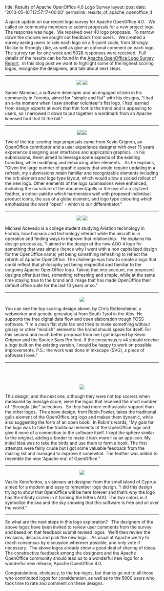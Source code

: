 title: Results of Apache OpenOffice 4.0 Logo Survey
layout: post
date: '2013-05-10T12:57:17+00:00'
permalink: results_of_apache_openoffice_4

<p>A quick update on our recent logo survey for Apache OpenOffice 4.0. &nbsp; We called on community members to submit proposals for a new project logo.&nbsp; The response was huge.&nbsp; We received over 40 logo proposals.&nbsp; To narrow down the choices we sought out feedback from users.&nbsp;&nbsp; We created a survey asking users to rate each logo on a 5-point scale, from Strongly Dislike to Strongly Like, as well as give an optional comment on each logo.&nbsp; The survey ran for one week and 5028 responses were received.&nbsp; Full details of the results can be found in the <a href="http://survey.openoffice.org/reports/aoo40-logo-poll/">Apache OpenOffice Logo Survey Report</a>.&nbsp; In this blog post we want to highlight some of the highest scoring logos, recognize the designers, and talk about next steps.</p> 
  <p> </p><hr /> 
  <p> </p> 
  <p> </p> 
  <p align="center"><img src="http://survey.openoffice.org/upload/surveys/815178/images/logo-36.png" /> <img src="http://survey.openoffice.org/upload/surveys/815178/images/logo-5.png" /><br /></p> 
  <p>Samer Mansour, a software developer and an engaged citizen in his 
community in Toronto, aimed for &quot;simple and flat&quot; with his designs, &quot;I had 
an a-ha moment when I
 saw another volunteer's flat logo. I had learned from design experts at
 work that thin font is the trend and is appealing to users, so I 
narrowed it down to put together a wordmark from an Apache licensed font 
that fit the bill.&quot; </p><hr /> 
  <p> </p> 
  <p> </p> 
  <div align="center"><img src="http://survey.openoffice.org/upload/surveys/815178/images/logo-28.png" /><img src="http://survey.openoffice.org/upload/surveys/815178/images/logo-31.png" /></div> 
  <p>Two of the top-scoring logo proposals came from Kevin Grignon, an OpenOffice contributor and a user 
experience designer with over&nbsp;15 years experience&nbsp;designing user 
interfaces and application graphics.&nbsp; In his submissions, 
Kevin aimed to leverage some aspects of the&nbsp;existing branding, while 
modifying and&nbsp;enhancing other elements.&nbsp;&nbsp; As he explains, &quot;Given the large number of 
graphic assets that would require updating in a refresh, my 
submissions retain familiar and recognizable&nbsp;elements including the&nbsp;orb 
element and logo type layout, which would allow a scaled rollout of the 
new logo. Other elements of the logo submissions were enhanced, 
including the curvature of the&nbsp;document/gulls or&nbsp;the use of a a stylized
 feather, a colour palette which harmonizes well with proposed 
individual product icons, the use of a globe element, and logo type 
colouring which emphasizes the word &quot;open&quot; -&nbsp;which is our 
differentiator.&quot; </p><hr /> 
  <p> </p> 
  <p> </p> 
  <p align="center"><img src="http://survey.openoffice.org/upload/surveys/815178/images/logo-12.png" /> <img src="http://survey.openoffice.org/upload/surveys/815178/images/logo-13.png" /></p> 
  <p>Michael Acevedo is a college student studying Aviation technology in Florida, how humans and 
technology interact while the aircraft is in operation and finding ways to 
improve that relationship.&nbsp;&nbsp; He explains his design process as, &quot;I aimed in the&nbsp;design&nbsp;of the new
 AOO 4 logo for something that was simple (hence why I went with a 
non&nbsp;capitalized&nbsp;design for the OpenOffice name) yet being something 
refreshing to reflect the rebirth of Apache OpenOffice. The challenge 
was how to create a logo that could reflect that philosophy yet being 
respectful and familiar to the outgoing Apache OpenOffice logo. Taking 
that into account, my proposed designs offer just 
that, something refreshing and simple, while at the same time staying 
true to the brand and image that has made OpenOffice their default 
office suite for the last 13 years or so.&quot;</p> 
  <p> </p><hr /> 
  <p align="center"> <img src="http://survey.openoffice.org/upload/surveys/815178/images/logo-34.png" /></p> 
  <p>You can see the top scoring design above, by Chris Rottensteiner, a webworker and genetic genealogist
              from South Tyrol in the Alps. He supports the free digital
              data flow and open elaboration trough FOSS software. &quot;I'm
                a clean flat style fan and tried to make something
                without glossy or other &quot;modish&quot; elements: the brand
                should speak for itself. For this second and much better
                proposal from me I got inspired by Kevin Grignon and the
                Source Sans Pro font. If the consensus is v4 should
                receive a logo built on the existing version, I would
                be happy to work on possible improvements. P.S.: the
                work was done in Inkscape (SVG), a piece of software I
                love.&quot;</p> 
  <p> </p><hr /> 
  <pre><p>&nbsp;</p></pre> 
  <p> </p> 
  <p align="center"><img src="http://survey.openoffice.org/upload/surveys/815178/images/logo-15.png" /> </p> 
  <p>This design, and the next one, although they were not top scorers when measured by average score, were the logos that received the most number of &quot;Strongly Like&quot; selections.&nbsp; So they had more enthusiastic support than the other logos.&nbsp; The above design, from Robin Fowler, takes the traditional gulls element of the OpenOffice.org logo and makes them dynamic, while also suggesting the form of an open book.&nbsp; In Robin's words, &quot;My goal for the logo was to take the traditional elements of the OpenOffice logo and give it more of a connection to the software itself. I 
kept the sphere similar to the original, adding a border to make it look
 more like an app icon. My initial idea was to take the birds and use 
them to form a book. The first attempts were fairly crude but I got some
 valuable feedback from the mailing list and managed to improve it 
somewhat. The feather was added to resemble the new 'Apache era' of OpenOffice.&quot;</p><hr /> 
  <p> </p> 
  <p> </p> 
  <p align="center"><img src="http://survey.openoffice.org/upload/surveys/815178/images/logo-4.png" /><br /></p> 
  <p>Vasilis Xenofontos, a visionary art
designer from the small island of Cyprus aimed for a modern and easy
to remember logo design. &quot;I did this design trying to show that
OpenOffice will be here forever and that’s why the logo has the infinity circles in it forming the letters AOO. The two colors in
it symbolize the sea and the sky showing that this software is free
and all over the world.&quot;</p><hr /> 
  <p> </p> 
  <p> </p> 
  <p>So what are the next steps in this logo exploration?&nbsp;&nbsp; The designers of the above logos have been invited to review user comments from the survey and based on that feedback submit revised logos.&nbsp; We'll then review the revisions, discuss and pick the new logo.&nbsp;&nbsp; As usual at Apache we try to reach consensus by discussion wherever possible, and only vote if necessary.&nbsp; The above logos already show a good deal of sharing of ideas.&nbsp; The constructive feedback among the designers and the Apache OpenOffice community should lead us to a wonderful new logo for a wonderful new release, Apache OpenOffice 4.0.
</p> 
  <p>Congratulations, obviously, to the top logos, but thanks go out to all those who contributed logos for consideration, as well as to the 5000 users who took time to rate and comment on these designs.<br /></p>
